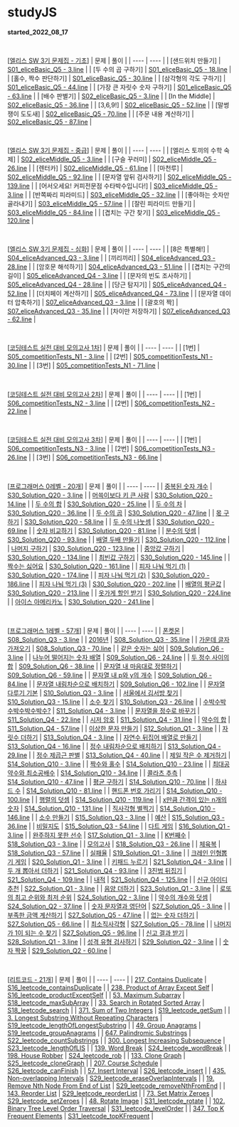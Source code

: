 # studyJS
 <b>started_2022_08_17</b>

<br>

 [<U>엘리스 SW 3기 문제집 - 기초</U>]
| 문제 | 풀이 |
| ---- | ---- |
| [샌드위치 만들기] | [S01_eliceBasic_Q5 - 3.line](https://github.com/Salmambo/studyJS/blob/main/S01_eliceBasic_Q5.js) |
| [두 수의 곱 구하기] | [S01_eliceBasic_Q5 - 18.line](https://github.com/Salmambo/studyJS/blob/main/S01_eliceBasic_Q5.js) |
| [홀수, 짝수 판단하기] | [S01_eliceBasic_Q5 - 30.line](https://github.com/Salmambo/studyJS/blob/main/S01_eliceBasic_Q5.js) |
| [삼각형의 각도 구하기] | [S01_eliceBasic_Q5 - 44.line](https://github.com/Salmambo/studyJS/blob/main/S01_eliceBasic_Q5.js) |
| [가장 큰 자릿수 숫자 구하기] | [S01_eliceBasic_Q5 - 63.line](https://github.com/Salmambo/studyJS/blob/main/S01_eliceBasic_Q5.js) |
| [배수 판별기] | [S02_eliceBasic_Q5 - 3.line](https://github.com/Salmambo/studyJS/blob/main/S02_eliceBasic_Q5.js) |
| [In the Middle] | [S02_eliceBasic_Q5 - 36.line](https://github.com/Salmambo/studyJS/blob/main/S02_eliceBasic_Q5.js) |
| [3,6,9!] | [S02_eliceBasic_Q5 - 52.line](https://github.com/Salmambo/studyJS/blob/main/S02_eliceBasic_Q5.js) |
| [말썽쟁이 도도새] | [S02_eliceBasic_Q5 - 70.line](https://github.com/Salmambo/studyJS/blob/main/S02_eliceBasic_Q5.js) |
| [주문 내용 계산하기] | [S02_eliceBasic_Q5 - 87.line](https://github.com/Salmambo/studyJS/blob/main/S02_eliceBasic_Q5.js) |

<br>

 [<U>엘리스 SW 3기 문제집 - 중급</U>]
| 문제 | 풀이 |
| ---- | ---- |
| [엘리스 토끼의 수학 숙제] | [S02_eliceMiddle_Q5 - 3.line](https://github.com/Salmambo/studyJS/blob/main/S02_eliceMiddle_Q5.js) |
| [구슬 꾸러미] | [S02_eliceMiddle_Q5 - 26.line](https://github.com/Salmambo/studyJS/blob/main/S02_eliceMiddle_Q5.js) |
| [렌터카] | [S02_eliceMiddle_Q5 - 61.line](https://github.com/Salmambo/studyJS/blob/main/S02_eliceMiddle_Q5.js) |
| [마천루] | [S02_eliceMiddle_Q5 - 92.line](https://github.com/Salmambo/studyJS/blob/main/S02_eliceMiddle_Q5.js) |
| [문자열 앞뒤 검사하기] | [S02_eliceMiddle_Q5 - 139.line](https://github.com/Salmambo/studyJS/blob/main/S02_eliceMiddle_Q5.js) |
| [어서오세요! 커피전문점 수타박수입니다!] | [S03_eliceMiddle_Q5 - 3.line](https://github.com/Salmambo/studyJS/blob/main/S03_eliceMiddle_Q5.js) |
| [반쪽짜리 피라미드] | [S03_eliceMiddle_Q5 - 32.line](https://github.com/Salmambo/studyJS/blob/main/S03_eliceMiddle_Q5.js) |
| [좋아하는 숫자만 골라내기] | [S03_eliceMiddle_Q5 - 57.line](https://github.com/Salmambo/studyJS/blob/main/S03_eliceMiddle_Q5.js) |
| [잘린 피라미드 만들기] | [S03_eliceMiddle_Q5 - 84.line](https://github.com/Salmambo/studyJS/blob/main/S03_eliceMiddle_Q5.js) |
| [겹치는 구간 찾기] | [S03_eliceMiddle_Q5 - 120.line](https://github.com/Salmambo/studyJS/blob/main/S03_eliceMiddle_Q5.js) |

<br>

 [<U>엘리스 SW 3기 문제집 - 심화</U>]
| 문제 | 풀이 |
| ---- | ---- |
| [8은 특별해!] | [S04_eliceAdvanced_Q3 - 3.line](https://github.com/Salmambo/studyJS/blob/main/S04_eliceAdvanced_Q3.js) |
| [끼리끼리] | [S04_eliceAdvanced_Q3 - 28.line](https://github.com/Salmambo/studyJS/blob/main/S04_eliceAdvanced_Q3.js) |
| [암호문 해석하기] | [S04_eliceAdvanced_Q3 - 51.line](https://github.com/Salmambo/studyJS/blob/main/S04_eliceAdvanced_Q3.js) |
| [겹치는 구간의 길이] | [S05_eliceAdvanced_Q4 - 3.line](https://github.com/Salmambo/studyJS/blob/main/S05_eliceAdvanced_Q4.js) |
| [문자의 빈도 조사하기] | [S05_eliceAdvanced_Q4 - 28.line](https://github.com/Salmambo/studyJS/blob/main/S05_eliceAdvanced_Q4.js) |
| [당근 탐지기] | [S05_eliceAdvanced_Q4 - 52.line](https://github.com/Salmambo/studyJS/blob/main/S05_eliceAdvanced_Q4.js) |
| [더치페이 계산하기] | [S05_eliceAdvanced_Q4 - 73.line](https://github.com/Salmambo/studyJS/blob/main/S05_eliceAdvanced_Q4.js) |
| [문자열 데이터 압축하기] | [S07_eliceAdvanced_Q3 - 3.line](https://github.com/Salmambo/studyJS/blob/main/S07_eliceAdvanced_Q3.js) |
| [괄호의 짝] | [S07_eliceAdvanced_Q3 - 35.line](https://github.com/Salmambo/studyJS/blob/main/S07_eliceAdvanced_Q3.js) |
| [차이만 저장하기] | [S07_eliceAdvanced_Q3 - 62.line](https://github.com/Salmambo/studyJS/blob/main/S07_eliceAdvanced_Q3.js) |

<br>

 [<U>코딩테스트 실전 대비 모의고사 1차</U>]
| 문제 | 풀이 |
| ---- | ---- |
| [1번] | [S05_competitionTests_N1 - 3.line](https://github.com/Salmambo/studyJS/blob/main/S05_competitionTests_N1.js) |
| [2번] | [S05_competitionTests_N1 - 30.line](https://github.com/Salmambo/studyJS/blob/main/S05_competitionTests_N1.js) |
| [3번] | [S05_competitionTests_N1 - 71.line](https://github.com/Salmambo/studyJS/blob/main/S05_competitionTests_N1.js) |

<br>

 [<U>코딩테스트 실전 대비 모의고사 2차</U>]
| 문제 | 풀이 |
| ---- | ---- |
| [1번] | [S06_competitionTests_N2 - 3.line](https://github.com/Salmambo/studyJS/blob/main/S06_competitionTests_N2.js) |
| [2번] | [S06_competitionTests_N2 - 22.line](https://github.com/Salmambo/studyJS/blob/main/S06_competitionTests_N2.js) |

<br>

 [<U>코딩테스트 실전 대비 모의고사 3차</U>]
| 문제 | 풀이 |
| ---- | ---- |
| [1번] | [S06_competitionTests_N3 - 3.line](https://github.com/Salmambo/studyJS/blob/main/S06_competitionTests_N3.js) |
| [2번] | [S06_competitionTests_N3 - 26.line](https://github.com/Salmambo/studyJS/blob/main/S06_competitionTests_N3.js) |
| [3번] | [S06_competitionTests_N3 - 66.line](https://github.com/Salmambo/studyJS/blob/main/S06_competitionTests_N3.js) |

<br>

 [<U>프로그래머스 0레벨 - 20개</U>]
| 문제 | 풀이 |
| ---- | ---- |
| [중복된 숫자 개수](https://school.programmers.co.kr/learn/courses/30/lessons/120583) | [S30_Solution_Q20 - 3.line](https://github.com/Salmambo/studyJS/blob/main/S30_Solution_Q20.js) |
| [머쓱이보다 키 큰 사람](https://school.programmers.co.kr/learn/courses/30/lessons/120585) | [S30_Solution_Q20 - 14.line](https://github.com/Salmambo/studyJS/blob/main/S30_Solution_Q20.js) |
| [두 수의 합](https://school.programmers.co.kr/learn/courses/30/lessons/120802) | [S30_Solution_Q20 - 25.line](https://github.com/Salmambo/studyJS/blob/main/S30_Solution_Q20.js) |
| [두 수의 차](https://school.programmers.co.kr/learn/courses/30/lessons/120803) | [S30_Solution_Q20 - 36.line](https://github.com/Salmambo/studyJS/blob/main/S30_Solution_Q20.js) |
| [두 수의 곱](https://school.programmers.co.kr/learn/courses/30/lessons/120804) | [S30_Solution_Q20 - 47.line](https://github.com/Salmambo/studyJS/blob/main/S30_Solution_Q20.js) |
| [몫 구하기](https://school.programmers.co.kr/learn/courses/30/lessons/120805) | [S30_Solution_Q20 - 58.line](https://github.com/Salmambo/studyJS/blob/main/S30_Solution_Q20.js) |
| [두 수의 나눗셈](https://school.programmers.co.kr/learn/courses/30/lessons/120806) | [S30_Solution_Q20 - 69.line](https://github.com/Salmambo/studyJS/blob/main/S30_Solution_Q20.js) |
| [숫자 비교하기](https://school.programmers.co.kr/learn/courses/30/lessons/120807) | [S30_Solution_Q20 - 81.line](https://github.com/Salmambo/studyJS/blob/main/S30_Solution_Q20.js) |
| [분수의 덧셈](https://school.programmers.co.kr/learn/courses/30/lessons/120808) | [S30_Solution_Q20 - 93.line](https://github.com/Salmambo/studyJS/blob/main/S30_Solution_Q20.js) |
| [배열 두배 만들기](https://school.programmers.co.kr/learn/courses/30/lessons/120809) | [S30_Solution_Q20 - 112.line](https://github.com/Salmambo/studyJS/blob/main/S30_Solution_Q20.js) |
| [나머지 구하기](https://school.programmers.co.kr/learn/courses/30/lessons/120810) | [S30_Solution_Q20 - 123.line](https://github.com/Salmambo/studyJS/blob/main/S30_Solution_Q20.js) |
| [중앙값 구하기](https://school.programmers.co.kr/learn/courses/30/lessons/120811) | [S30_Solution_Q20 - 134.line](https://github.com/Salmambo/studyJS/blob/main/S30_Solution_Q20.js) |
| [최빈값 구하기](https://school.programmers.co.kr/learn/courses/30/lessons/120812) | [S30_Solution_Q20 - 145.line](https://github.com/Salmambo/studyJS/blob/main/S30_Solution_Q20.js) |
| [짝수는 싫어요](https://school.programmers.co.kr/learn/courses/30/lessons/120813) | [S30_Solution_Q20 - 161.line](https://github.com/Salmambo/studyJS/blob/main/S30_Solution_Q20.js) |
| [피자 나눠 먹기 (1)](https://school.programmers.co.kr/learn/courses/30/lessons/120814) | [S30_Solution_Q20 - 174.line](https://github.com/Salmambo/studyJS/blob/main/S30_Solution_Q20.js) |
| [피자 나눠 먹기 (2)](https://school.programmers.co.kr/learn/courses/30/lessons/120815) | [S30_Solution_Q20 - 186.line](https://github.com/Salmambo/studyJS/blob/main/S30_Solution_Q20.js) |
| [피자 나눠 먹기 (3)](https://school.programmers.co.kr/learn/courses/30/lessons/120816) | [S30_Solution_Q20 - 202.line](https://github.com/Salmambo/studyJS/blob/main/S30_Solution_Q20.js) |
| [배열의 평균값](https://school.programmers.co.kr/learn/courses/30/lessons/120817) | [S30_Solution_Q20 - 213.line](https://github.com/Salmambo/studyJS/blob/main/S30_Solution_Q20.js) |
| [옷가게 할인 받기](https://school.programmers.co.kr/learn/courses/30/lessons/120818) | [S30_Solution_Q20 - 224.line](https://github.com/Salmambo/studyJS/blob/main/S30_Solution_Q20.js) |
| [아이스 아메리카노](https://school.programmers.co.kr/learn/courses/30/lessons/120819) | [S30_Solution_Q20 - 241.line](https://github.com/Salmambo/studyJS/blob/main/S30_Solution_Q20.js) |

<br>

 [<U>프로그래머스 1레벨 - 57개</U>]
| 문제 | 풀이 |
| ---- | ---- |
| [폰켓몬](https://school.programmers.co.kr/learn/courses/30/lessons/1845) | [S08_Solution_Q3 - 3.line](https://github.com/Salmambo/studyJS/blob/main/S08_Solution_Q3.js) |
| [2016년](https://school.programmers.co.kr/learn/courses/30/lessons/12901) | [S08_Solution_Q3 - 35.line](https://github.com/Salmambo/studyJS/blob/main/S08_Solution_Q3.js) |
| [가운데 글자 가져오기](https://school.programmers.co.kr/learn/courses/30/lessons/12903) | [S08_Solution_Q3 - 70.line](https://github.com/Salmambo/studyJS/blob/main/S08_Solution_Q3.js) |
| [같은 숫자는 싫어](https://school.programmers.co.kr/learn/courses/30/lessons/12906) | [S09_Solution_Q6 - 3.line](https://github.com/Salmambo/studyJS/blob/main/S09_Solution_Q6.js) |
| [나누어 떨어지는 숫자 배열](https://school.programmers.co.kr/learn/courses/30/lessons/12910) | [S09_Solution_Q6 - 24.line](https://github.com/Salmambo/studyJS/blob/main/S09_Solution_Q6.js) |
| [두 정수 사이의 합](https://school.programmers.co.kr/learn/courses/30/lessons/12912) | [S09_Solution_Q6 - 38.line](https://github.com/Salmambo/studyJS/blob/main/S09_Solution_Q6.js) |
| [문자열 내 마음대로 정렬하기](https://school.programmers.co.kr/learn/courses/30/lessons/12915) | [S09_Solution_Q6 - 59.line](https://github.com/Salmambo/studyJS/blob/main/S09_Solution_Q6.js) |
| [문자열 내 p와 y의 개수](https://school.programmers.co.kr/learn/courses/30/lessons/12916) | [S09_Solution_Q6 - 84.line](https://github.com/Salmambo/studyJS/blob/main/S09_Solution_Q6.js) |
| [문자열 내림차순으로 배치하기](https://school.programmers.co.kr/learn/courses/30/lessons/12917) | [S09_Solution_Q6 - 102.line](https://github.com/Salmambo/studyJS/blob/main/S09_Solution_Q6.js) |
| [문자열 다루기 기본](https://school.programmers.co.kr/learn/courses/30/lessons/12918) | [S10_Solution_Q3 - 3.line](https://github.com/Salmambo/studyJS/blob/main/S10_Solution_Q3.js) |
| [서울에서 김서방 찾기](https://school.programmers.co.kr/learn/courses/30/lessons/12919) | [S10_Solution_Q3 - 15.line](https://github.com/Salmambo/studyJS/blob/main/S10_Solution_Q3.js) |
| [소수 찾기](https://school.programmers.co.kr/learn/courses/30/lessons/12921) | [S10_Solution_Q3 - 26.line](https://github.com/Salmambo/studyJS/blob/main/S10_Solution_Q3.js) |
| [수박수박수박수박수박수?](https://school.programmers.co.kr/learn/courses/30/lessons/12922) | [S11_Solution_Q4 - 3.line](https://github.com/Salmambo/studyJS/blob/main/S11_Solution_Q4.js) |
| [문자열을 정수로 바꾸기](https://school.programmers.co.kr/learn/courses/30/lessons/12925) | [S11_Solution_Q4 - 22.line](https://github.com/Salmambo/studyJS/blob/main/S11_Solution_Q4.js) |
| [시저 암호](https://school.programmers.co.kr/learn/courses/30/lessons/12926) | [S11_Solution_Q4 - 31.line](https://github.com/Salmambo/studyJS/blob/main/S11_Solution_Q4.js) |
| [약수의 합](https://school.programmers.co.kr/learn/courses/30/lessons/12928) | [S11_Solution_Q4 - 57.line](https://github.com/Salmambo/studyJS/blob/main/S11_Solution_Q4.js) |
| [이상한 문자 만들기](https://school.programmers.co.kr/learn/courses/30/lessons/12930) | [S12_Solution_Q1 - 3.line](https://github.com/Salmambo/studyJS/blob/main/S12_Solution_Q1.js) |
| [자릿수 더하기](https://school.programmers.co.kr/learn/courses/30/lessons/12931) | [S13_Solution_Q4 - 3.line](https://github.com/Salmambo/studyJS/blob/main/S13_Solution_Q4.js) |
| [자연수 뒤집어 배열로 만들기](https://school.programmers.co.kr/learn/courses/30/lessons/12932) | [S13_Solution_Q4 - 16.line](https://github.com/Salmambo/studyJS/blob/main/S13_Solution_Q4.js) |
| [정수 내림차순으로 배치하기](https://school.programmers.co.kr/learn/courses/30/lessons/12933) | [S13_Solution_Q4 - 29.line](https://github.com/Salmambo/studyJS/blob/main/S13_Solution_Q4.js) |
| [정수 제곱근 판별](https://school.programmers.co.kr/learn/courses/30/lessons/12934) | [S13_Solution_Q4 - 40.line](https://github.com/Salmambo/studyJS/blob/main/S13_Solution_Q4.js) |
| [제일 작은 수 제거하기](https://school.programmers.co.kr/learn/courses/30/lessons/12935) | [S14_Solution_Q10 - 3.line](https://github.com/Salmambo/studyJS/blob/main/S14_Solution_Q10.js) |
| [짝수와 홀수](https://school.programmers.co.kr/learn/courses/30/lessons/12937) | [S14_Solution_Q10 - 23.line](https://github.com/Salmambo/studyJS/blob/main/S14_Solution_Q10.js) |
| [최대공약수와 최소공배수](https://school.programmers.co.kr/learn/courses/30/lessons/12940) | [S14_Solution_Q10 - 34.line](https://github.com/Salmambo/studyJS/blob/main/S14_Solution_Q10.js) |
| [콜라츠 추측](https://school.programmers.co.kr/learn/courses/30/lessons/12943) | [S14_Solution_Q10 - 47.line](https://github.com/Salmambo/studyJS/blob/main/S14_Solution_Q10.js) |
| [평균 구하기](https://school.programmers.co.kr/learn/courses/30/lessons/12944) | [S14_Solution_Q10 - 70.line](https://github.com/Salmambo/studyJS/blob/main/S14_Solution_Q10.js) |
| [하샤드 수](https://school.programmers.co.kr/learn/courses/30/lessons/12947) | [S14_Solution_Q10 - 81.line](https://github.com/Salmambo/studyJS/blob/main/S14_Solution_Q10.js) |
| [핸드폰 번호 가리기](https://school.programmers.co.kr/learn/courses/30/lessons/12948) | [S14_Solution_Q10 - 100.line](https://github.com/Salmambo/studyJS/blob/main/S14_Solution_Q10.js) |
| [행렬의 덧셈](https://school.programmers.co.kr/learn/courses/30/lessons/12950) | [S14_Solution_Q10 - 119.line](https://github.com/Salmambo/studyJS/blob/main/S14_Solution_Q10.js) |
| [x만큼 간격이 있는 n개의 숫자](https://school.programmers.co.kr/learn/courses/30/lessons/12954) | [S14_Solution_Q10 - 131.line](https://github.com/Salmambo/studyJS/blob/main/S14_Solution_Q10.js) |
| [직사각형 별찍기](https://school.programmers.co.kr/learn/courses/30/lessons/12969) | [S14_Solution_Q10 - 146.line](https://github.com/Salmambo/studyJS/blob/main/S14_Solution_Q10.js) |
| [소수 만들기](https://school.programmers.co.kr/learn/courses/30/lessons/12977) | [S15_Solution_Q3 - 3.line](https://github.com/Salmambo/studyJS/blob/main/S15_Solution_Q3.js) |
| [예산](https://school.programmers.co.kr/learn/courses/30/lessons/12982) | [S15_Solution_Q3 - 36.line](https://github.com/Salmambo/studyJS/blob/main/S15_Solution_Q3.js) |
| [비밀지도](https://school.programmers.co.kr/learn/courses/30/lessons/17681) | [S15_Solution_Q3 - 54.line](https://github.com/Salmambo/studyJS/blob/main/S15_Solution_Q3.js) |
| [다트 게임](https://school.programmers.co.kr/learn/courses/30/lessons/17682) | [S16_Solution_Q1 - 3.line](https://github.com/Salmambo/studyJS/blob/main/S16_Solution_Q1.js) |
| [완주하지 못한 선수](https://school.programmers.co.kr/learn/courses/30/lessons/42576) | [S17_Solution_Q1 - 3.line](https://github.com/Salmambo/studyJS/blob/main/S17_Solution_Q1.js) |
| [K번째수](https://school.programmers.co.kr/learn/courses/30/lessons/42748) | [S18_Solution_Q3 - 3.line](https://github.com/Salmambo/studyJS/blob/main/S18_Solution_Q3.js) |
| [모의고사](https://school.programmers.co.kr/learn/courses/30/lessons/42840) | [S18_Solution_Q3 - 26.line](https://github.com/Salmambo/studyJS/blob/main/S18_Solution_Q3.js) |
| [체육복](https://school.programmers.co.kr/learn/courses/30/lessons/42862) | [S18_Solution_Q3 - 57.line](https://github.com/Salmambo/studyJS/blob/main/S18_Solution_Q3.js) |
| [실패율](https://school.programmers.co.kr/learn/courses/30/lessons/42889) | [S19_Solution_Q1 - 3.line](https://github.com/Salmambo/studyJS/blob/main/S19_Solution_Q1.js) |
| [크레인 인형뽑기 게임](https://school.programmers.co.kr/learn/courses/30/lessons/64061) | [S20_Solution_Q1 - 3.line](https://github.com/Salmambo/studyJS/blob/main/S20_Solution_Q1.js) |
| [키패드 누르기](https://school.programmers.co.kr/learn/courses/30/lessons/67256) | [S21_Solution_Q4 - 3.line](https://github.com/Salmambo/studyJS/blob/main/S21_Solution_Q4.js) |
| [두 개 뽑아서 더하기](https://school.programmers.co.kr/learn/courses/30/lessons/68644) | [S21_Solution_Q4 - 93.line](https://github.com/Salmambo/studyJS/blob/main/S21_Solution_Q4.js) |
| [3진법 뒤집기](https://school.programmers.co.kr/learn/courses/30/lessons/68935) | [S21_Solution_Q4 - 109.line](https://github.com/Salmambo/studyJS/blob/main/S21_Solution_Q4.js) |
| [내적](https://school.programmers.co.kr/learn/courses/30/lessons/70128) | [S21_Solution_Q4 - 125.line](https://github.com/Salmambo/studyJS/blob/main/S21_Solution_Q4.js) |
| [신규 아이디 추천](https://school.programmers.co.kr/learn/courses/30/lessons/72410) | [S22_Solution_Q1 - 3.line](https://github.com/Salmambo/studyJS/blob/main/S22_Solution_Q1.js) |
| [음양 더하기](https://school.programmers.co.kr/learn/courses/30/lessons/76501) | [S23_Solution_Q1 - 3.line](https://github.com/Salmambo/studyJS/blob/main/S23_Solution_Q1.js) |
| [로또의 최고 순위와 최저 순위](https://school.programmers.co.kr/learn/courses/30/lessons/77484) | [S24_Solution_Q2 - 3.line](https://github.com/Salmambo/studyJS/blob/main/S24_Solution_Q2.js) |
| [약수의 개수와 덧셈](https://school.programmers.co.kr/learn/courses/30/lessons/77884) | [S24_Solution_Q2 - 37.line](https://github.com/Salmambo/studyJS/blob/main/S24_Solution_Q2.js) |
| [숫자 문자열과 영단어](https://school.programmers.co.kr/learn/courses/30/lessons/81301) | [S27_Solution_Q5 - 3.line](https://github.com/Salmambo/studyJS/blob/main/S27_Solution_Q5.js) |
| [부족한 금액 계산하기](https://school.programmers.co.kr/learn/courses/30/lessons/82612) | [S27_Solution_Q5 - 47.line](https://github.com/Salmambo/studyJS/blob/main/S27_Solution_Q5.js) |
| [없는 숫자 더하기](https://school.programmers.co.kr/learn/courses/30/lessons/86051) | [S27_Solution_Q5 - 66.line](https://github.com/Salmambo/studyJS/blob/main/S27_Solution_Q5.js) |
| [최소직사각형](https://school.programmers.co.kr/learn/courses/30/lessons/86491) | [S27_Solution_Q5 - 78.line](https://github.com/Salmambo/studyJS/blob/main/S27_Solution_Q5.js) |
| [나머지가 1이 되는 수 찾기](https://school.programmers.co.kr/learn/courses/30/lessons/87389) | [S27_Solution_Q5 - 96.line](https://github.com/Salmambo/studyJS/blob/main/S27_Solution_Q5.js) |
| [신고 결과 받기](https://school.programmers.co.kr/learn/courses/30/lessons/92334) | [S28_Solution_Q1 - 3.line](https://github.com/Salmambo/studyJS/blob/main/S28_Solution_Q1.js) |
| [성격 유형 검사하기](https://school.programmers.co.kr/learn/courses/30/lessons/118666) | [S29_Solution_Q2 - 3.line](https://github.com/Salmambo/studyJS/blob/main/S29_Solution_Q2.js) |
| [숫자 짝꿍](https://school.programmers.co.kr/learn/courses/30/lessons/131128) | [S29_Solution_Q2 - 60.line](https://github.com/Salmambo/studyJS/blob/main/S29_Solution_Q2.js) |

<br>

 [<U>리트코드 - 21개</U>]
| 문제 | 풀이 |
| ---- | ---- |
| [217. Contains Duplicate](https://leetcode.com/problems/contains-duplicate/) | [S16_leetcode_containsDuplicate](https://github.com/Salmambo/Leetcode-Algorithm-study/blob/main/Kim%20Jeetaek/S16_leetcode_containsDuplicate.js) |
| [238. Product of Array Except Self](https://leetcode.com/problems/product-of-array-except-self/) | [S16_leetcode_productExceptSelf](https://github.com/Salmambo/Leetcode-Algorithm-study/blob/main/Kim%20Jeetaek/S16_leetcode_productExceptSelf.js) |
| [53. Maximum Subarray](https://leetcode.com/problems/maximum-subarray/) | [S18_leetcode_maxSubArray](https://github.com/Salmambo/Leetcode-Algorithm-study/blob/main/Kim%20Jeetaek/S18_leetcode_maxSubArray.js) |
| [33. Search in Rotated Sorted Array](https://leetcode.com/problems/search-in-rotated-sorted-array/) | [S18_leetcode_search](https://github.com/Salmambo/Leetcode-Algorithm-study/blob/main/Kim%20Jeetaek/S18_leetcode_search.js) |
| [371. Sum of Two Integers](https://leetcode.com/problems/sum-of-two-integers/) | [S19_leetcode_getSum](https://github.com/Salmambo/Leetcode-Algorithm-study/blob/main/Kim%20Jeetaek/S19_leetcode_getSum.js) |
| [3. Longest Substring Without Repeating Characters](https://leetcode.com/problems/longest-substring-without-repeating-characters/) | [S19_leetcode_lengthOfLongestSubstring](https://github.com/Salmambo/Leetcode-Algorithm-study/blob/main/Kim%20Jeetaek/S19_leetcode_lengthOfLongestSubstring.js) |
| [49. Group Anagrams](https://leetcode.com/problems/group-anagrams/) | [S19_leetcode_groupAnagrams](https://github.com/Salmambo/Leetcode-Algorithm-study/blob/main/Kim%20Jeetaek/S19_leetcode_groupAnagrams.js) |
| [647. Palindromic Substrings](https://leetcode.com/problems/palindromic-substrings/) | [S22_leetcode_countSubstrings](https://github.com/Salmambo/Leetcode-Algorithm-study/blob/main/Kim%20Jeetaek/S22_leetcode_countSubstrings.js) |
| [300. Longest Increasing Subsequence](https://leetcode.com/problems/longest-increasing-subsequence/) | [S23_leetcode_lengthOfLIS](https://github.com/Salmambo/Leetcode-Algorithm-study/blob/main/Kim%20Jeetaek/S23_leetcode_lengthOfLIS.js) |
| [139. Word Break](https://leetcode.com/problems/word-break/) | [S24_leetcode_wordBreak](https://github.com/Salmambo/Leetcode-Algorithm-study/blob/main/Kim%20Jeetaek/S24_leetcode_wordBreak.js) |
| [198. House Robber](https://leetcode.com/problems/house-robber/) | [S24_leetcode_rob](https://github.com/Salmambo/Leetcode-Algorithm-study/blob/main/Kim%20Jeetaek/S24_leetcode_rob.js) |
| [133. Clone Graph](https://leetcode.com/problems/clone-graph/) | [S25_leetcode_cloneGraph](https://github.com/Salmambo/Leetcode-Algorithm-study/blob/main/Kim%20Jeetaek/S25_leetcode_cloneGraph.js) |
| [207. Course Schedule](https://leetcode.com/problems/course-schedule/) | [S26_leetcode_canFinish](https://github.com/Salmambo/Leetcode-Algorithm-study/blob/main/Kim%20Jeetaek/S26_leetcode_canFinish.js) |
| [57. Insert Interval](https://leetcode.com/problems/insert-interval/) | [S26_leetcode_insert](https://github.com/Salmambo/Leetcode-Algorithm-study/blob/main/Kim%20Jeetaek/S26_leetcode_insert.js) |
| [435. Non-overlapping Intervals](https://leetcode.com/problems/non-overlapping-intervals/) | [S29_leetcode_eraseOverlapIntervals](https://github.com/Salmambo/Leetcode-Algorithm-study/blob/main/Kim%20Jeetaek/S29_leetcode_eraseOverlapIntervals.js#L2) |
| [19. Remove Nth Node From End of List](https://leetcode.com/problems/remove-nth-node-from-end-of-list/) | [S29_leetcode_removeNthFromEnd](https://github.com/Salmambo/Leetcode-Algorithm-study/blob/main/Kim%20Jeetaek/S29_leetcode_removeNthFromEnd.js) |
| [143. Reorder List](https://leetcode.com/problems/reorder-list/) | [S29_leetcode_reorderList](https://github.com/Salmambo/Leetcode-Algorithm-study/blob/main/Kim%20Jeetaek/S29_leetcode_reorderList.js) |
| [73. Set Matrix Zeroes](https://leetcode.com/problems/set-matrix-zeroes/) | [S29_leetcode_setZeroes](https://github.com/Salmambo/Leetcode-Algorithm-study/blob/main/Kim%20Jeetaek/S29_leetcode_setZeroes.js) |
| [48. Rotate Image](https://leetcode.com/problems/rotate-image/) | [S31_leetcode_rotate](https://github.com/Salmambo/Leetcode-Algorithm-study/blob/main/Kim%20Jeetaek/S31_leetcode_rotate.js) |
| [102. Binary Tree Level Order Traversal](https://leetcode.com/problems/binary-tree-level-order-traversal/) | [S31_leetcode_levelOrder](https://github.com/Salmambo/Leetcode-Algorithm-study/blob/main/Kim%20Jeetaek/S31_leetcode_levelOrder.js) |
| [347. Top K Frequent Elements](https://leetcode.com/problems/top-k-frequent-elements/) | [S31_leetcode_topKFrequent](https://github.com/Salmambo/Leetcode-Algorithm-study/blob/main/Kim%20Jeetaek/S31_leetcode_topKFrequent.js) |